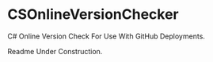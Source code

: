 # CSOnlineVersionChecker
C# Online Version Check For Use With GitHub Deployments.

Readme Under Construction.

